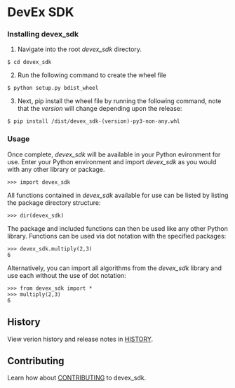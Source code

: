 # DevEx SDK
### __Installing devex_sdk__
1. Navigate into the root _devex_sdk_ directory.
```console
$ cd devex_sdk
```
2. Run the following command to create the wheel file
 
```console
$ python setup.py bdist_wheel
```
3. Next, pip install the wheel file by running the following command, note that the _version_ will change depending upon the release:
```console
$ pip install /dist/devex_sdk-(version)-py3-non-any.whl
```
### __Usage__

Once complete, _devex_sdk_ will be available in your Python evironment for use.  Enter your Python environment and import _devex_sdk_ as you would with any other library or package.
```console
>>> import devex_sdk
```
All functions contained in _devex_sdk_ available for use can be listed by listing the package directory structure:
```console
>>> dir(devex_sdk)
```
The package and included functions can then be used like any other Python library.  Functions can be used via dot notation with the specified packages:
```conscole
>>> devex_sdk.multiply(2,3)
6
```
Alternatively, you can import all algorithms from the _devex_sdk_ library and use each without the use of dot notation:
```console
>>> from devex_sdk import *
>>> multiply(2,3)
6
```

## __History__
View verion history and release notes in [HISTORY](HISTORY.md). 

## __Contributing__
Learn how about [CONTRIBUTING](CONTRIBUTING.md) to devex_sdk.


